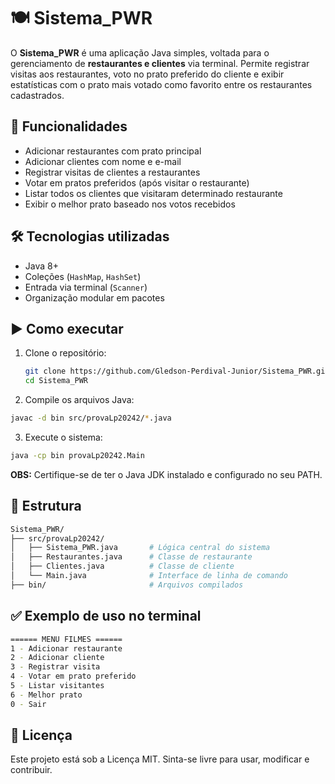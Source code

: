 # 🍽️ Sistema_PWR

 O **Sistema_PWR** é uma aplicação Java simples, voltada para o gerenciamento de **restaurantes e clientes** via terminal. Permite registrar visitas aos restaurantes, voto no prato preferido do cliente e exibir estatísticas com o prato mais votado como favorito entre os restaurantes cadastrados.

## 🚀 Funcionalidades

- Adicionar restaurantes com prato principal
- Adicionar clientes com nome e e-mail
- Registrar visitas de clientes a restaurantes
- Votar em pratos preferidos (após visitar o restaurante)
- Listar todos os clientes que visitaram determinado restaurante
- Exibir o melhor prato baseado nos votos recebidos

## 🛠️ Tecnologias utilizadas

- Java 8+
- Coleções (`HashMap`, `HashSet`)
- Entrada via terminal (`Scanner`)
- Organização modular em pacotes

## ▶️ Como executar

1. Clone o repositório:
   ```bash
   git clone https://github.com/Gledson-Perdival-Junior/Sistema_PWR.git
   cd Sistema_PWR
   ````

2. Compile os arquivos Java:
  ````bash
  javac -d bin src/provaLp20242/*.java
  ````

3. Execute o sistema:
  ````bash
  java -cp bin provaLp20242.Main
  ````
**OBS:** Certifique-se de ter o Java JDK instalado e configurado no seu PATH.

## 📁 Estrutura

````bash
Sistema_PWR/
├── src/provaLp20242/
│   ├── Sistema_PWR.java       # Lógica central do sistema
│   ├── Restaurantes.java      # Classe de restaurante
│   ├── Clientes.java          # Classe de cliente
│   └── Main.java              # Interface de linha de comando
├── bin/                       # Arquivos compilados
````

## ✅ Exemplo de uso no terminal

````bash
====== MENU FILMES ======
1 - Adicionar restaurante
2 - Adicionar cliente
3 - Registrar visita
4 - Votar em prato preferido
5 - Listar visitantes
6 - Melhor prato
0 - Sair
````

## 📄 Licença
Este projeto está sob a Licença MIT. Sinta-se livre para usar, modificar e contribuir.









